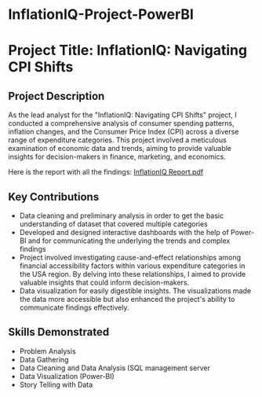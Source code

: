 # InflationIQ-Project-PowerBI

<h1>Project Title: InflationIQ: Navigating CPI Shifts</h1> 

<h2>Project Description</h2>

As the lead analyst for the "InflationIQ: Navigating CPI Shifts" project, I conducted a comprehensive analysis of consumer spending patterns, inflation changes, and the Consumer Price Index (CPI) across a diverse range of expenditure categories. This project involved a meticulous examination of economic data and trends, aiming to provide valuable insights for decision-makers in finance, marketing, and economics.

Here is the report with all the findings: [InflationIQ Report.pdf](https://github.com/AtharvaDharia0732/InflationIQ-PowerBI/blob/ed420acb8ec08108c5dc0c9e50e6ced96d9f63b9/InflationIQ%20Report.pdf)

<h2>Key Contributions</h2>
<ul>

<li>Data cleaning and preliminary analysis in order to get the basic understanding of dataset that covered multiple categories</li>
<li>Developed and designed interactive dashboards with the help of Power-BI and for communicating the underlying the trends and complex findings</li>
<li>Project involved investigating cause-and-effect relationships among financial accessibility factors within various expenditure categories in the USA region. By delving into these relationships, I aimed to provide valuable insights that could inform decision-makers.</li>
<li>Data visualization for easily digestible insights. The visualizations made the data more accessible but also enhanced the project's ability to communicate findings effectively.</li>

</ul>


<h2>Skills Demonstrated </h2>
<ul>

<li>Problem Analysis</li> 
<li>Data Gathering </li>
<li>Data Cleaning and Data Analysis (SQL management server</li>
<li>Data Visualization (Power-BI)</li>
<li>Story Telling with Data</li>

</ul>

